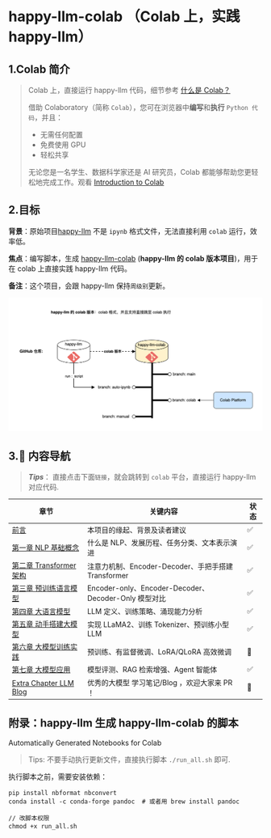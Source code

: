 # happy-llm-colab （Colab 上，实践 happy-llm）

## 1.Colab 简介

> Colab 上，直接运行 happy-llm 代码，细节参考 [什么是 Colab？](https://colab.research.google.com/notebooks/intro.ipynb#scrollTo=5fCEDCU_qrC0)
> 
> 借助 Colaboratory（简称 `Colab`），您可在浏览器中**编写**和**执行** `Python 代码`，并且：
> 
> * 无需任何配置 
> * 免费使用 GPU
> * 轻松共享
> 
> 无论您是一名学生、数据科学家还是 AI 研究员，Colab 都能够帮助您更轻松地完成工作。观看 [Introduction to Colab](https://www.youtube.com/watch?v=inN8seMm7UI)


## 2.目标

**背景**：原始项目[happy-llm](https://github.com/datawhalechina/happy-llm) 不是 `ipynb` 格式文件，无法直接利用 `colab` 运行，效率低。

**焦点**：编写脚本，生成 [happy-llm-colab](https://github.com/ningg/happy-llm-colab) (**happy-llm 的 colab 版本项目**)，用于在 colab 上直接实践 happy-llm 代码。

**备注**：这个项目，会跟 happy-llm 保持`周级别`更新。


![](./happy-llm-colab.png)


## 3.📖 内容导航

> ***Tips***： 直接点击下面`链接`，就会跳转到 `colab` 平台，直接运行 happy-llm 对应代码.

| 章节 | 关键内容 | 状态 |
| --- | --- | --- |
| [前言](https://colab.research.google.com/github/ningg/happy-llm-colab/blob/main/docs/前言.ipynb) | 本项目的缘起、背景及读者建议 | ✅ |
| [第一章 NLP 基础概念](https://colab.research.google.com/github/ningg/happy-llm-colab/blob/main/docs/chapter1/第一章%20NLP基础概念.ipynb) | 什么是 NLP、发展历程、任务分类、文本表示演进 | ✅ |
| [第二章 Transformer 架构](https://colab.research.google.com/github/ningg/happy-llm-colab/blob/main/docs/chapter2/第二章%20Transformer架构.ipynb) | 注意力机制、Encoder-Decoder、手把手搭建 Transformer | ✅ |
| [第三章 预训练语言模型](https://colab.research.google.com/github/ningg/happy-llm-colab/blob/main/docs/chapter3/第三章%20预训练语言模型.ipynb) | Encoder-only、Encoder-Decoder、Decoder-Only 模型对比 | ✅ |
| [第四章 大语言模型](https://colab.research.google.com/github/ningg/happy-llm-colab/blob/main/docs/chapter4/第四章%20大语言模型.ipynb) | LLM 定义、训练策略、涌现能力分析 | ✅ |
| [第五章 动手搭建大模型](https://colab.research.google.com/github/ningg/happy-llm-colab/blob/main/docs/chapter5/第五章%20动手搭建大模型.ipynb) | 实现 LLaMA2、训练 Tokenizer、预训练小型 LLM | ✅ |
| [第六章 大模型训练实践](https://colab.research.google.com/github/ningg/happy-llm-colab/blob/main/docs/chapter6/第六章%20大模型训练流程实践.ipynb) | 预训练、有监督微调、LoRA/QLoRA 高效微调 | 🚧 |
| [第七章 大模型应用](https://colab.research.google.com/github/ningg/happy-llm-colab/blob/main/docs/chapter7/第七章%20大模型应用.ipynb) | 模型评测、RAG 检索增强、Agent 智能体 | ✅ |
| [Extra Chapter LLM Blog](./Extra-Chapter/) | 优秀的大模型 学习笔记/Blog ，欢迎大家来 PR ！| 🚧 |



## 附录：happy-llm 生成 happy-llm-colab 的脚本

Automatically Generated Notebooks for Colab

> Tips: 不要手动执行更新文件，直接执行脚本 `./run_all.sh` 即可.


执行脚本之前，需要安装依赖：


```shell
pip install nbformat nbconvert
conda install -c conda-forge pandoc  # 或者用 brew install pandoc

// 改脚本权限
chmod +x run_all.sh
```





